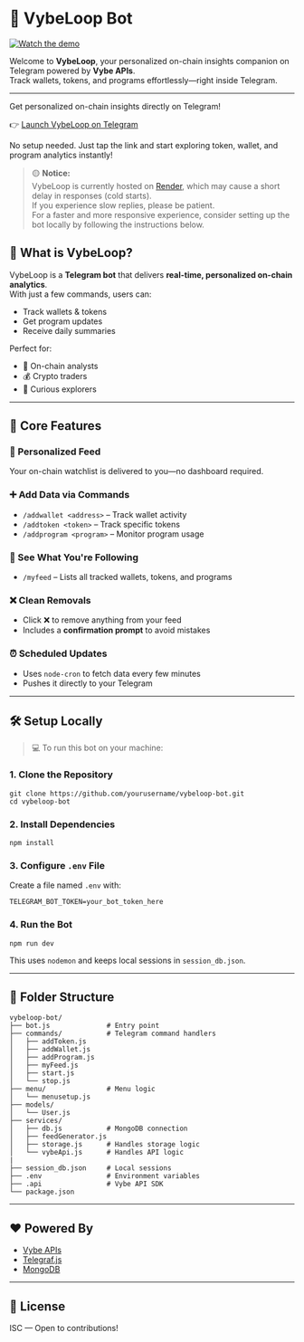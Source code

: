 
# 🤖 VybeLoop Bot

[![Watch the demo](https://img.youtube.com/vi/cIxCeMB8wMc/hqdefault.jpg)](https://youtu.be/cIxCeMB8wMc)

Welcome to **VybeLoop**, your personalized on-chain insights companion on Telegram powered by **Vybe APIs**.  
Track wallets, tokens, and programs effortlessly—right inside Telegram.

---
Get personalized on-chain insights directly on Telegram!

👉 [Launch VybeLoop on Telegram](https://t.me/Vybe_loop_BOT)

No setup needed. Just tap the link and start exploring token, wallet, and program analytics instantly!

> 🟡 **Notice:**  
> VybeLoop is currently hosted on [Render](https://render.com), which may cause a short delay in responses (cold starts).  
> If you experience slow replies, please be patient.  
> For a faster and more responsive experience, consider setting up the bot locally by following the instructions below.


## 🚀 What is VybeLoop?

VybeLoop is a **Telegram bot** that delivers **real-time, personalized on-chain analytics**.  
With just a few commands, users can:

- Track wallets & tokens
- Get program updates
- Receive daily summaries

Perfect for:
- 🧠 On-chain analysts
- 💰 Crypto traders
- 🧵 Curious explorers

---

## 🔧 Core Features

### 🧠 Personalized Feed
Your on-chain watchlist is delivered to you—no dashboard required.

### ➕ Add Data via Commands
- `/addwallet <address>` – Track wallet activity
- `/addtoken <token>` – Track specific tokens
- `/addprogram <program>` – Monitor program usage

### 🧾 See What You're Following
- `/myfeed` – Lists all tracked wallets, tokens, and programs

### ❌ Clean Removals
- Click ❌ to remove anything from your feed
- Includes a **confirmation prompt** to avoid mistakes

### ⏰ Scheduled Updates
- Uses `node-cron` to fetch data every few minutes
- Pushes it directly to your Telegram

---

## 🛠️ Setup Locally

> 💻 To run this bot on your machine:

### 1. Clone the Repository
```
git clone https://github.com/yourusername/vybeloop-bot.git
cd vybeloop-bot
```

### 2. Install Dependencies
```
npm install
```

### 3. Configure `.env` File
Create a file named `.env` with:
```
TELEGRAM_BOT_TOKEN=your_bot_token_here
```

### 4. Run the Bot
```
npm run dev
```
This uses `nodemon` and keeps local sessions in `session_db.json`.

---

## 📁 Folder Structure

```
vybeloop-bot/
├── bot.js              # Entry point
├── commands/           # Telegram command handlers
│   ├── addToken.js
│   ├── addWallet.js
│   ├── addProgram.js
│   ├── myFeed.js
│   ├── start.js
│   └── stop.js
├── menu/               # Menu logic
│   └── menusetup.js
├── models/
│   └── User.js 
├── services/
│   ├── db.js           # MongoDB connection
│   ├── feedGenerator.js
│   ├── storage.js      # Handles storage logic
│   └── vybeApi.js      # Handles API logic
|
├── session_db.json     # Local sessions
├── .env                # Environment variables
├── .api                # Vybe API SDK
└── package.json
```

---

## ❤️ Powered By

- [Vybe APIs](https://vybe.fyi/)
- [Telegraf.js](https://telegraf.js.org/)
- [MongoDB](https://mongodb.com)

---

## 📜 License

ISC — Open to contributions!
